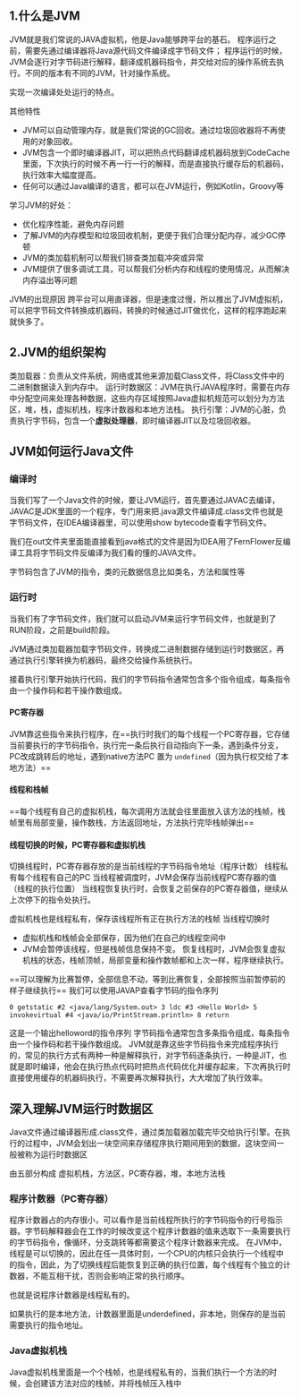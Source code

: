 ## 1.什么是JVM
JVM就是我们常说的JAVA虚拟机，他是Java能够跨平台的基石。
程序运行之前，需要先通过编译器将Java源代码文件编译成字节码文件；
程序运行的时候，JVM会逐行对字节码进行解释，翻译成机器码指令，并交给对应的操作系统去执行。不同的版本有不同的JVM，针对操作系统。

实现一次编译处处运行的特点。

其他特性
- JVM可以自动管理内存，就是我们常说的GC回收。通过垃圾回收器将不再使用的对象回收。
- JVM包含一个即时编译器JIT，可以把热点代码翻译成机器码放到CodeCache里面，下次执行的时候不再一行一行的解释，而是直接执行缓存后的机器码，执行效率大幅度提高。
- 任何可以通过Java编译的语言，都可以在JVM运行，例如Kotlin，Groovy等

学习JVM的好处：
- 优化程序性能，避免内存问题
- 了解JVM的内存模型和垃圾回收机制，更便于我们合理分配内存，减少GC停顿
- JVM的类加载机制可以帮我们排查类加载冲突或异常
- JVM提供了很多调试工具，可以帮我们分析内存和线程的使用情况，从而解决内存溢出等问题

JVM的出现原因
跨平台可以用直译器，但是速度过慢，所以推出了JVM虚拟机，可以把字节码文件转换成机器码，转换的时候通过JIT做优化，这样的程序跑起来就快多了。

## 2.JVM的组织架构
类加载器：负责从文件系统，网络或其他来源加载Class文件，将Class文件中的二进制数据读入到内存中。
运行时数据区：JVM在执行JAVA程序时，需要在内存中分配空间来处理各种数据，这些内存区域按照Java虚拟机规范可以划分为方法区，堆，栈，虚拟机栈，程序计数器和本地方法栈。
执行引擎：JVM的心脏，负责执行字节码，包含一个**虚拟处理器**，即时编译器JIT以及垃圾回收器。

## JVM如何运行Java文件

### 编译时
当我们写了一个Java文件的时候，要让JVM运行，首先要通过JAVAC去编译，JAVAC是JDK里面的一个程序，专门用来把.java源文件编译成.class文件也就是字节码文件，在IDEA编译器里，可以使用show bytecode查看字节码文件。

我们在out文件夹里面能直接看到java格式的文件是因为IDEA用了FernFlower反编译工具将字节码文件反编译为我们看的懂的JAVA文件。

字节码包含了JVM的指令，类的元数据信息比如类名，方法和属性等

### 运行时
当我们有了字节码文件，我们就可以启动JVM来运行字节码文件，也就是到了RUN阶段，之前是build阶段。

JVM通过类加载器加载字节码文件，转换成二进制数据存储到运行时数据区，再通过执行引擎转换为机器码，最终交给操作系统执行。

接着执行引擎开始执行代码，我们的字节码指令通常包含多个指令组成，每条指令由一个操作码和若干操作数组成。
#### PC寄存器
JVM靠这些指令来执行程序，在==执行时我们的每个线程一个PC寄存器，它存储当前要执行的字节码指令，执行完一条后执行自动指向下一条，遇到条件分支，PC改成跳转后的地址，遇到native方法PC 置为 `undefined`（因为执行权交给了本地方法）==

#### 线程和栈帧
==每个线程有自己的虚拟机栈，每次调用方法就会往里面放入该方法的栈帧，栈帧里有局部变量，操作数栈，方法返回地址，方法执行完毕栈帧弹出==

#### 线程切换的时候，PC寄存器和虚拟机栈
切换线程时，PC寄存器存放的是当前线程的字节码指令地址（程序计数）
线程私有每个线程有自己的PC
当线程被调度时，JVM会保存当前线程PC寄存器的值（线程的执行位置）
当线程恢复执行时，会恢复之前保存的PC寄存器值，继续从上次停下的指令处执行。

虚拟机栈也是线程私有，保存该线程所有正在执行方法的栈帧
当线程切换时
- 虚拟机栈和栈帧会全部保存，因为他们在自己的线程空间中
- JVM会暂停该线程，但是栈帧信息保持不变。
恢复线程时，JVM会恢复虚拟机栈的状态，栈帧顶帧，局部变量和操作数帧都和上次一样，程序继续执行。

==可以理解为比赛暂停，全部信息不动，等到比赛恢复，全部按照当前暂停前的样子继续执行==
我们可以使用JAVAP查看字节码的指令序列
```
0 getstatic #2 <java/lang/System.out> 3 ldc #3 <Hello World> 5 invokevirtual #4 <java/io/PrintStream.println> 8 return
```
这是一个输出helloword的指令序列
字节码指令通常包含多条指令组成，每条指令由一个操作码和若干操作数组成。
JVM就是靠这些字节码指令来完成程序执行的，常见的执行方式有两种一种是解释执行，对字节码逐条执行，一种是JIT，也就是即时编译，他会在执行热点代码时把热点代码优化并缓存起来，下次再执行时直接使用缓存的机器码执行，不需要再次解释执行，大大增加了执行效率。

## 深入理解JVM运行时数据区

Java文件通过编译器形成.class文件，通过类加载器加载完毕交给执行引擎。在执行的过程中，JVM会划出一块空间来存储程序执行期间用到的数据，这块空间一般被称为运行时数据区

由五部分构成
虚拟机栈，方法区，PC寄存器，堆，本地方法栈

### 程序计数器（PC寄存器）
程序计数器占的内存很小，可以看作是当前线程所执行的字节码指令的行号指示器。字节码解释器会在工作的时候改变这个程序计数器的值来选取下一条需要执行的字节码指令，像循环，分支跳转等都需要这个程序计数器来完成。
在JVM中，线程是可以切换的，因此在任一具体时刻，一个CPU的内核只会执行一个线程中的指令，因此，为了切换线程后能恢复到正确的执行位置，每个线程有个独立的计数器，不能互相干扰，否则会影响正常的执行顺序。

也就是说程序计数器是线程私有的。

如果执行的是本地方法，计数器里面是underdefined，非本地，则保存的是当前需要执行的指令地址。

### Java虚拟机栈
Java虚拟机栈里面是一个个栈帧，也是线程私有的，当我们执行一个方法的时候，会创建该方法对应的栈帧，并将栈帧压入栈中